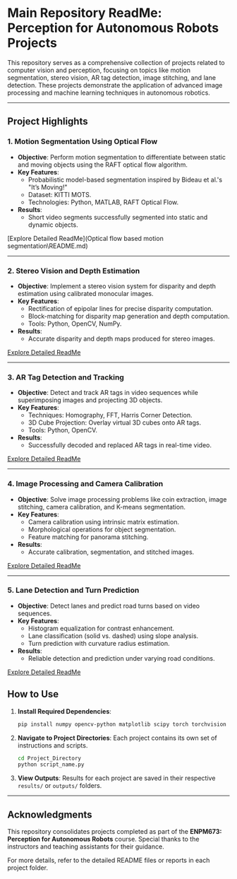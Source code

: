 # Main Repository ReadMe: Perception for Autonomous Robots Projects

This repository serves as a comprehensive collection of projects related to computer vision and perception, focusing on topics like motion segmentation, stereo vision, AR tag detection, image stitching, and lane detection. These projects demonstrate the application of advanced image processing and machine learning techniques in autonomous robotics.

---

## **Project Highlights**

### **1. Motion Segmentation Using Optical Flow**
- **Objective**: Perform motion segmentation to differentiate between static and moving objects using the RAFT optical flow algorithm.
- **Key Features**:
  - Probabilistic model-based segmentation inspired by Bideau et al.'s "It’s Moving!"
  - Dataset: KITTI MOTS.
  - Technologies: Python, MATLAB, RAFT Optical Flow.
- **Results**:
  - Short video segments successfully segmented into static and dynamic objects.

[Explore Detailed ReadMe](Optical flow based motion segmentation\README.md)

---

### **2. Stereo Vision and Depth Estimation**
- **Objective**: Implement a stereo vision system for disparity and depth estimation using calibrated monocular images.
- **Key Features**:
  - Rectification of epipolar lines for precise disparity computation.
  - Block-matching for disparity map generation and depth computation.
  - Tools: Python, OpenCV, NumPy.
- **Results**:
  - Accurate disparity and depth maps produced for stereo images.

[Explore Detailed ReadMe](Stereo_Vision_Depth_Estimation/README.md)

---

### **3. AR Tag Detection and Tracking**
- **Objective**: Detect and track AR tags in video sequences while superimposing images and projecting 3D objects.
- **Key Features**:
  - Techniques: Homography, FFT, Harris Corner Detection.
  - 3D Cube Projection: Overlay virtual 3D cubes onto AR tags.
  - Tools: Python, OpenCV.
- **Results**:
  - Successfully decoded and replaced AR tags in real-time video.

[Explore Detailed ReadMe](AR_Tag_Detection/README.md)

---

### **4. Image Processing and Camera Calibration**
- **Objective**: Solve image processing problems like coin extraction, image stitching, camera calibration, and K-means segmentation.
- **Key Features**:
  - Camera calibration using intrinsic matrix estimation.
  - Morphological operations for object segmentation.
  - Feature matching for panorama stitching.
- **Results**:
  - Accurate calibration, segmentation, and stitched images.

[Explore Detailed ReadMe](Image_Processing_Calibration/README.md)

---

### **5. Lane Detection and Turn Prediction**
- **Objective**: Detect lanes and predict road turns based on video sequences.
- **Key Features**:
  - Histogram equalization for contrast enhancement.
  - Lane classification (solid vs. dashed) using slope analysis.
  - Turn prediction with curvature radius estimation.
- **Results**:
  - Reliable detection and prediction under varying road conditions.

[Explore Detailed ReadMe](Lane_Detection_Turn_Prediction/README.md)



## **How to Use**
1. **Install Required Dependencies**:
   ```bash
   pip install numpy opencv-python matplotlib scipy torch torchvision
   ```
2. **Navigate to Project Directories**:
   Each project contains its own set of instructions and scripts.
   ```bash
   cd Project_Directory
   python script_name.py
   ```
3. **View Outputs**:
   Results for each project are saved in their respective `results/` or `outputs/` folders.

---

## **Acknowledgments**
This repository consolidates projects completed as part of the **ENPM673: Perception for Autonomous Robots** course. Special thanks to the instructors and teaching assistants for their guidance.

For more details, refer to the detailed README files or reports in each project folder.